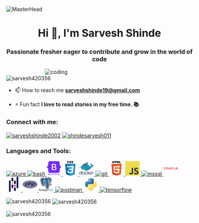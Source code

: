![MasterHead](https://github.com/sarvesh420356/sarvesh420356/blob/main/Screenshot_6.png?raw=true)
<h1 align="center">Hi 👋, I'm Sarvesh Shinde</h1>
<h3 align="center">Passionate fresher eager to contribute and grow in the world of code</h3>
<img align="right" alt="coding" width="400" src="ezgif.com-resize.gif">

<p align="left"> <img src="https://komarev.com/ghpvc/?username=sarvesh420356&label=Profile%20views&color=0e75b6&style=flat" alt="sarvesh420356" /> </p>

<!--- 🌱 I’m currently learning **Python for Data Science** -->

<!-- - 💬 Ask me about **Python** -->

- 📫 How to reach me **sarveshshinde19@gmail.com**

<!-- - 📄 Know about my experiences [https://drive.google.com/file/d/18NveYnvGPmlFH6DBFxjH-Ji6QcJqJN-T/view?usp=drive_link](https://drive.google.com/file/d/18NveYnvGPmlFH6DBFxjH-Ji6QcJqJN-T/view?usp=drive_link) -->

- ⚡ Fun fact **I love to read stories in my free time. 📚**

<h3 align="left">Connect with me:</h3>
<p align="left">
<a href="https://linkedin.com/in/sarveshshinde2002" target="blank"><img align="center" src="https://raw.githubusercontent.com/rahuldkjain/github-profile-readme-generator/master/src/images/icons/Social/linked-in-alt.svg" alt="sarveshshinde2002" height="30" width="40" /></a>
<a href="https://instagram.com/shindesarvesh011" target="blank"><img align="center" src="https://raw.githubusercontent.com/rahuldkjain/github-profile-readme-generator/master/src/images/icons/Social/instagram.svg" alt="shindesarvesh011" height="30" width="40" /></a>
</p>

<h3 align="left">Languages and Tools:</h3>
<p align="left"> <a href="https://azure.microsoft.com/en-in/" target="_blank" rel="noreferrer"> <img src="https://www.vectorlogo.zone/logos/microsoft_azure/microsoft_azure-icon.svg" alt="azure" width="40" height="40"/> </a> <a href="https://www.gnu.org/software/bash/" target="_blank" rel="noreferrer"> <img src="https://www.vectorlogo.zone/logos/gnu_bash/gnu_bash-icon.svg" alt="bash" width="40" height="40"/> </a> <a href="https://getbootstrap.com" target="_blank" rel="noreferrer"> <img src="https://raw.githubusercontent.com/devicons/devicon/master/icons/bootstrap/bootstrap-plain-wordmark.svg" alt="bootstrap" width="40" height="40"/> </a> <a href="https://www.w3schools.com/css/" target="_blank" rel="noreferrer"> <img src="https://raw.githubusercontent.com/devicons/devicon/master/icons/css3/css3-original-wordmark.svg" alt="css3" width="40" height="40"/> </a> <a href="https://www.docker.com/" target="_blank" rel="noreferrer"> <img src="https://raw.githubusercontent.com/devicons/devicon/master/icons/docker/docker-original-wordmark.svg" alt="docker" width="40" height="40"/> </a> <a href="https://git-scm.com/" target="_blank" rel="noreferrer"> <img src="https://www.vectorlogo.zone/logos/git-scm/git-scm-icon.svg" alt="git" width="40" height="40"/> </a> <a href="https://www.w3.org/html/" target="_blank" rel="noreferrer"> <img src="https://raw.githubusercontent.com/devicons/devicon/master/icons/html5/html5-original-wordmark.svg" alt="html5" width="40" height="40"/> </a> <a href="https://developer.mozilla.org/en-US/docs/Web/JavaScript" target="_blank" rel="noreferrer"> <img src="https://raw.githubusercontent.com/devicons/devicon/master/icons/javascript/javascript-original.svg" alt="javascript" width="40" height="40"/> </a> <a href="https://www.microsoft.com/en-us/sql-server" target="_blank" rel="noreferrer"> <img src="https://www.svgrepo.com/show/303229/microsoft-sql-server-logo.svg" alt="mssql" width="40" height="40"/> </a> <a href="https://www.oracle.com/" target="_blank" rel="noreferrer"> <img src="https://raw.githubusercontent.com/devicons/devicon/master/icons/oracle/oracle-original.svg" alt="oracle" width="40" height="40"/> </a> <a href="https://pandas.pydata.org/" target="_blank" rel="noreferrer"> <img src="https://raw.githubusercontent.com/devicons/devicon/2ae2a900d2f041da66e950e4d48052658d850630/icons/pandas/pandas-original.svg" alt="pandas" width="40" height="40"/> </a> <a href="https://www.php.net" target="_blank" rel="noreferrer"> <img src="https://raw.githubusercontent.com/devicons/devicon/master/icons/php/php-original.svg" alt="php" width="40" height="40"/> </a> <a href="https://www.postgresql.org" target="_blank" rel="noreferrer"> <img src="https://raw.githubusercontent.com/devicons/devicon/master/icons/postgresql/postgresql-original-wordmark.svg" alt="postgresql" width="40" height="40"/> </a> <a href="https://postman.com" target="_blank" rel="noreferrer"> <img src="https://www.vectorlogo.zone/logos/getpostman/getpostman-icon.svg" alt="postman" width="40" height="40"/> </a> <a href="https://www.python.org" target="_blank" rel="noreferrer"> <img src="https://raw.githubusercontent.com/devicons/devicon/master/icons/python/python-original.svg" alt="python" width="40" height="40"/> </a> <a href="https://www.tensorflow.org" target="_blank" rel="noreferrer"> <img src="https://www.vectorlogo.zone/logos/tensorflow/tensorflow-icon.svg" alt="tensorflow" width="40" height="40"/> </a> </p>

<p><img align="left" src="https://github-readme-stats.vercel.app/api/top-langs?username=sarvesh420356&show_icons=true&locale=en&layout=compact" alt="sarvesh420356" /></p>

<p>&nbsp;<img align="center" src="https://github-readme-stats.vercel.app/api?username=sarvesh420356&show_icons=true&locale=en" alt="sarvesh420356" /></p>

<p><img align="center" src="https://github-readme-streak-stats.herokuapp.com/?user=sarvesh420356&" alt="sarvesh420356" /></p>
